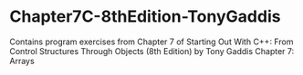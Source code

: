 # Chapter7C-8thEdition-TonyGaddis
Contains program exercises from Chapter 7 of Starting Out With C++: From Control Structures Through Objects (8th Edition) by Tony Gaddis
Chapter 7: Arrays
